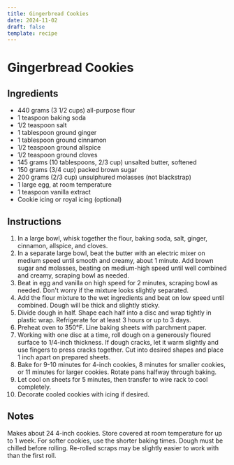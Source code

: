 ```yaml
---
title: Gingerbread Cookies
date: 2024-11-02
draft: false
template: recipe
---
```


# Gingerbread Cookies

## Ingredients

* 440 grams (3 1/2 cups) all-purpose flour
* 1 teaspoon baking soda
* 1/2 teaspoon salt
* 1 tablespoon ground ginger
* 1 tablespoon ground cinnamon
* 1/2 teaspoon ground allspice
* 1/2 teaspoon ground cloves
* 145 grams (10 tablespoons, 2/3 cup) unsalted butter, softened
* 150 grams (3/4 cup) packed brown sugar
* 200 grams (2/3 cup) unsulphured molasses (not blackstrap)
* 1 large egg, at room temperature
* 1 teaspoon vanilla extract
* Cookie icing or royal icing (optional)

## Instructions

1. In a large bowl, whisk together the flour, baking soda, salt, ginger, cinnamon, allspice, and cloves.
2. In a separate large bowl, beat the butter with an electric mixer on medium speed until smooth and creamy, about 1 minute. Add brown sugar and molasses, beating on medium-high speed until well combined and creamy, scraping bowl as needed.
3. Beat in egg and vanilla on high speed for 2 minutes, scraping bowl as needed. Don't worry if the mixture looks slightly separated.
4. Add the flour mixture to the wet ingredients and beat on low speed until combined. Dough will be thick and slightly sticky.
5. Divide dough in half. Shape each half into a disc and wrap tightly in plastic wrap. Refrigerate for at least 3 hours or up to 3 days.
6. Preheat oven to 350°F. Line baking sheets with parchment paper.
7. Working with one disc at a time, roll dough on a generously floured surface to 1/4-inch thickness. If dough cracks, let it warm slightly and use fingers to press cracks together. Cut into desired shapes and place 1 inch apart on prepared sheets.
8. Bake for 9-10 minutes for 4-inch cookies, 8 minutes for smaller cookies, or 11 minutes for larger cookies. Rotate pans halfway through baking.
9. Let cool on sheets for 5 minutes, then transfer to wire rack to cool completely.
10. Decorate cooled cookies with icing if desired.

## Notes

Makes about 24 4-inch cookies. Store covered at room temperature for up to 1 week. For softer cookies, use the shorter baking times. Dough must be chilled before rolling. Re-rolled scraps may be slightly easier to work with than the first roll.
